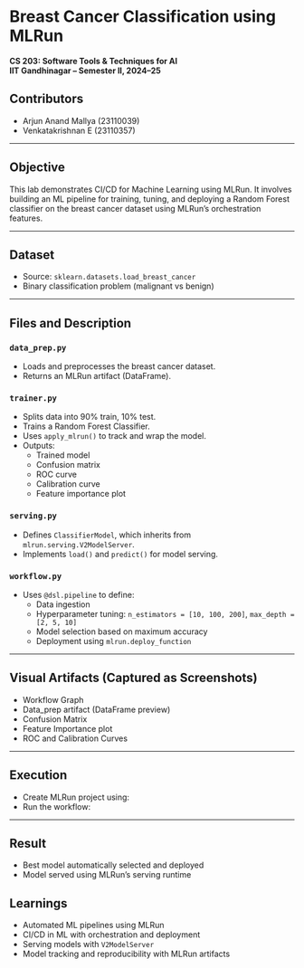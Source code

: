 # Breast Cancer Classification using MLRun  
**CS 203: Software Tools & Techniques for AI**  
**IIT Gandhinagar – Semester II, 2024–25**  


## Contributors
- Arjun Anand Mallya (23110039)  
- Venkatakrishnan E (23110357)

---

## Objective  
This lab demonstrates CI/CD for Machine Learning using MLRun. It involves building an ML pipeline for training, tuning, and deploying a Random Forest classifier on the breast cancer dataset using MLRun’s orchestration features.

---

## Dataset  
- Source: `sklearn.datasets.load_breast_cancer`  
- Binary classification problem (malignant vs benign)

---

## Files and Description

### `data_prep.py`
- Loads and preprocesses the breast cancer dataset.
- Returns an MLRun artifact (DataFrame).

### `trainer.py`
- Splits data into 90% train, 10% test.
- Trains a Random Forest Classifier.
- Uses `apply_mlrun()` to track and wrap the model.
- Outputs:
  - Trained model
  - Confusion matrix
  - ROC curve
  - Calibration curve
  - Feature importance plot

### `serving.py`
- Defines `ClassifierModel`, which inherits from `mlrun.serving.V2ModelServer`.
- Implements `load()` and `predict()` for model serving.

### `workflow.py`
- Uses `@dsl.pipeline` to define:
  - Data ingestion
  - Hyperparameter tuning: `n_estimators = [10, 100, 200]`, `max_depth = [2, 5, 10]`
  - Model selection based on maximum accuracy
  - Deployment using `mlrun.deploy_function`

---

## Visual Artifacts (Captured as Screenshots)
- Workflow Graph
- Data_prep artifact (DataFrame preview)
- Confusion Matrix
- Feature Importance plot
- ROC and Calibration Curves

---

## Execution
- Create MLRun project using:
- Run the workflow:

---

## Result
- Best model automatically selected and deployed
- Model served using MLRun’s serving runtime

## Learnings
- Automated ML pipelines using MLRun
- CI/CD in ML with orchestration and deployment
- Serving models with `V2ModelServer`
- Model tracking and reproducibility with MLRun artifacts

